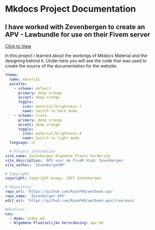 # Mkdocs Project Documentation

## I have worked with Zevenbergen to create an APV - Lawbundle for use on their Fivem server

[Click to View](https://ryanfho.github.io/wetboek-apv/)

In this project i learned about the workings of Mkdocs Material and the designing behind it.
Under here you will see the code that was used to create the source of the documentation for the website.

``` yml
theme:
  name: material
  palette:
    - scheme: default
      primary: deep orange
      accent: deep orange
      toggle:
        icon: material/brightness-7
        name: Switch to dark mode
    - scheme: slate
      primary: deep orange
      accent: deep orange
      toggle:
        icon: material/brightness-4
        name: Switch to light mode
  language: nl

  # Project information
site_name: Zevenbergen Algemene Plaats Vordering
site_description: 'APV voor de FiveM Stad: Zevenbergen'
site_author: 'ZevenbergenRP'

# Copyright
copyright: Copyright &copy; 2023 Zevenbergen

# Repository
repo_url: 'https://github.com/RyanFHO/wetboek-apv'
repo_name: 'Zevenbergen APV'
edit_uri: 'https://github.com/RyanFHO/wetboek-apv/tree/main'

#Features
nav:
  - Home: index.md
  - Algemene Plaatselijke Verordening: apv.md
```
